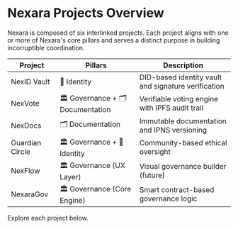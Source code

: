 # Nexara Projects Overview

Nexara is composed of six interlinked projects. Each project aligns with one or more of Nexara's core pillars and serves a distinct purpose in building incorruptible coordination.

| Project | Pillars | Description |
|---------|---------|-------------|
| NexID Vault | 🧾 Identity | DID-based identity vault and signature verification |
| NexVote | 🏛️ Governance + 🗂️ Documentation | Verifiable voting engine with IPFS audit trail |
| NexDocs | 🗂️ Documentation | Immutable documentation and IPNS versioning |
| Guardian Circle | 🏛️ Governance + 🧾 Identity | Community-based ethical oversight |
| NexFlow | 🏛️ Governance (UX Layer) | Visual governance builder (future) |
| NexaraGov | 🏛️ Governance (Core Engine) | Smart contract-based governance logic |

Explore each project below.
